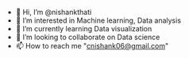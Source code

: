 - 👋 Hi, I’m @nishankthati
- 👀 I’m interested in Machine learning, Data analysis
- 🌱 I’m currently learning Data visualization
- 💞️ I’m looking to collaborate on Data science
- 📫 How to reach me "cnishank06@gmail.com"

<!---
nishankthati/nishankthati is a ✨ special ✨ repository because its `README.md` (this file) appears on your GitHub profile.
You can click the Preview link to take a look at your changes.
--->

